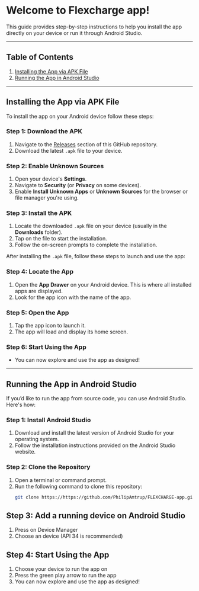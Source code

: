 # Welcome to Flexcharge app! 
This guide provides step-by-step instructions to help you install the app directly on your device or run it through Android Studio.

---

## Table of Contents

1. [Installing the App via APK File](#installing-the-app-via-apk-file)
2. [Running the App in Android Studio](#running-the-app-in-android-studio)


---

## Installing the App via APK File

To install the app on your Android device follow these steps:

### Step 1: Download the APK
1. Navigate to the [Releases](https://github.com/PhilipAmtrup/FLEXCHARGE-app/releases) section of this GitHub repository.
2. Download the latest `.apk` file to your device.

### Step 2: Enable Unknown Sources
1. Open your device's **Settings**.
2. Navigate to **Security** (or **Privacy** on some devices).
3. Enable **Install Unknown Apps** or **Unknown Sources** for the browser or file manager you're using.

### Step 3: Install the APK
1. Locate the downloaded `.apk` file on your device (usually in the **Downloads** folder).
2. Tap on the file to start the installation.
3. Follow the on-screen prompts to complete the installation.


After installing the `.apk` file, follow these steps to launch and use the app:

### Step 4: Locate the App
1. Open the **App Drawer** on your Android device. This is where all installed apps are displayed.
2. Look for the app icon with the name of the app.

### Step 5: Open the App
1. Tap the app icon to launch it.
2. The app will load and display its home screen.

### Step 6: Start Using the App
- You can now explore and use the app as designed!

---

## Running the App in Android Studio

If you’d like to run the app from source code, you can use Android Studio. Here's how:

### Step 1: Install Android Studio
1. Download and install the latest version of Android Studio for your operating system.
2. Follow the installation instructions provided on the Android Studio website.

### Step 2: Clone the Repository
1. Open a terminal or command prompt.
2. Run the following command to clone this repository:
   ```bash
   git clone https://https://github.com/PhilipAmtrup/FLEXCHARGE-app.git

## Step 3: Add a running device on Android Studio
1. Press on Device Manager
2. Choose an device (API 34 is recommended)

## Step 4: Start Using the App
1. Choose your device to run the app on
2. Press the green play arrow to run the app
3. You can now explore and use the app as designed!
